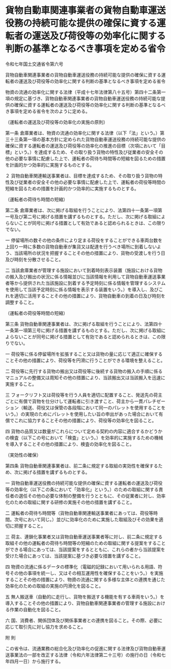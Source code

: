# 貨物自動車関連事業者の貨物自動車運送役務の持続可能な提供の確保に資する運転者の運送及び荷役等の効率化に関する判断の基準となるべき事項を定める省令

令和七年国土交通省令第六号

貨物自動車関連事業者の貨物自動車運送役務の持続可能な提供の確保に資する運転者の運送及び荷役等の効率化に関する判断の基準となるべき事項を定める省令

物資の流通の効率化に関する法律（平成十七年法律第八十五号）第四十二条第一項の規定に基づき、貨物自動車関連事業者の貨物自動車運送役務の持続可能な提供の確保に資する運転者の運送及び荷役等の効率化に関する判断の基準となるべき事項を定める省令を次のように定める。

（運転者の運送及び荷役等の効率化の実施の原則）

第一条 倉庫業者は、物資の流通の効率化に関する法律（以下「法」という。）第三十三条第一項の基本方針に定められた貨物自動車運送役務の持続可能な提供の確保に資する運転者の運送及び荷役等の効率化の推進の目標（次項において「目標」という。）を達成するため、その取り扱う貨物の特性及び従業者の安全その他の必要な事情に配慮した上で、運転者の荷待ち時間等の短縮を図るための措置を計画的かつ効率的に実施するものとする。

２ 貨物自動車関連輸送事業者は、目標を達成するため、その取り扱う貨物の特性及び従業者の安全その他の必要な事情に配慮した上で、運転者の荷役等時間の短縮を図るための措置を計画的かつ効率的に実施するものとする。

（運転者の荷待ち時間の短縮）

第二条 倉庫業者は、次に掲げる取組を行うことにより、法第四十一条第一項第一号及び第二号に掲げる措置を講ずるものとする。ただし、次に掲げる取組によらないことが同号に掲げる措置として有効であると認められるときは、この限りでない。

一 停留場所の数その他の条件により定まる荷役をすることができる車両台数を上回り一時に多数の貨物自動車が集貨又は配達を行うべき場所に到着しないよう、当該場所の状況を把握することその他の措置により、貨物の受渡しを行う日及び時刻を分散させること。

二 当該倉庫業者が管理する施設において到着時刻表示装置（施設における貨物の搬入及び搬出の状況に係る情報並びに当該情報を利用して貨物自動車運送事業者等から提供された当該施設に到着する予定時刻に係る情報を管理するシステムを使用して当該予定時刻に係る情報を表示する装置をいう。）を導入し、及びこれを適切に活用することその他の措置により、貨物自動車の到着の日及び時刻を調整すること。

（運転者の荷役等時間の短縮）

第三条 貨物自動車関連事業者は、次に掲げる取組を行うことにより、法第四十一条第一項第三号に掲げる措置を講ずるものとする。ただし、次に掲げる取組によらないことが同号に掲げる措置として有効であると認められるときは、この限りでない。

一 荷役等に係る停留場所を拡張すること又は貨物の量に応じて適正に確保することその他の措置により、荷役等を円滑に行うことができる環境を整えること。

二 荷役等に先行する貨物の搬出又は荷役等に後続する貨物の搬入の手順に係るマニュアルの整備又は周知その他の措置により、当該搬出又は当該搬入を迅速に実施すること。

三 フォークリフト又は荷役等を行う人員を適切に配置すること、発送先の荷主ごとに有償で貨物を仕分けして運転者に引き渡すこと、荷主から一貫パレチゼーション（輸送、荷役又は保管の各段階において同一のパレットを使用することをいう。）の実現のためにパレットを使用したい旨の申出があった場合において有償でこれに協力することその他の措置により、荷役等の効率化を図ること。

四 貨物の品質又は数量がこれらについて定める契約の内容に適合するかどうかの検査（以下この号において「検査」という。）を効率的に実施するための機械を導入することその他の措置により、検査の効率化を図ること。

（実効性の確保）

第四条 貨物自動車関連事業者は、前二条に規定する取組の実効性を確保するため、次に掲げる措置を講ずるものとする。

一 貨物自動車運送役務の持続可能な提供の確保に資する運転者の運送及び荷役等の効率化（以下この条において「効率化」という。）のための取組に関する責任者の選任その他の必要な体制の整備を行うとともに、その従業者に対し、効率化のための取組に関する研修の実施その他の措置を講ずること。

二 運転者の荷待ち時間等（貨物自動車関連輸送事業者にあっては、荷役等時間。次号において同じ。）並びに効率化のために実施した取組及びその効果を適切に把握すること。

三 荷主、連鎖化事業者又は貨物自動車運送事業者等に対し、前二条に規定する取組その他の運転者の荷待ち時間等の短縮のための取組に関する提案をすることができる場合にあっては、当該提案をするとともに、これらの者から当該提案を受けた場合にあっては、当該提案に基づき必要な措置を講ずること。

四 物資の流通に係るデータの標準化（電磁的記録において用いられる用語、符号その他の事項を統一し、又はその相互運用性を確保することをいう。）を実施することその他の措置により、物資の流通に関する多様な主体との連携を通じた効率化のための取組の実施の円滑化を図ること。

五 無人搬送車（自動的に走行し、貨物を搬送する機能を有する車両をいう。）を導入することその他の措置により、貨物自動車関連事業者の管理する施設における作業の自動化を図ること。

六 国、消費者、関係団体及び関係事業者との連携を図ること。その際、必要に応じて取引先に対し協力を求めること。

附 則

この省令は、流通業務の総合化及び効率化の促進に関する法律及び貨物自動車運送事業法の一部を改正する法律（令和六年法律第二十三号）の施行の日（令和七年四月一日）から施行する。
